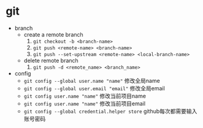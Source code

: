 # git 

- branch
  - create a remote branch
    1. `git checkout -b <branch-name>`
    2. `git push <remote-name> <branch-name>`
    3. `git push --set-upstream <remote-name> <local-branch-name>`
  - delete remote branch
    1. `git push -d <remote_name> <branch_name>`
- config
  - `git config --global user.name "name"` 修改全局name
  - `git config --global user.email "email"` 修改全局email
  - `git config user.name "name"` 修改当前项目name
  - `git config user.name "name"` 修改当前项目email
  - `git config --global credential.helper store` github每次都需要输入账号密码